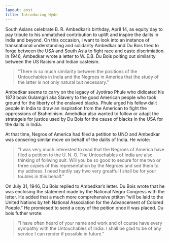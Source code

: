 ```yaml
---
layout: post
title: Introducing Hyde
---
```

South Asians celebrate B. R. Ambedkar’s birthday, April 14, as equity day to pay tribute to his unmatched contribution to uplift and inspire the dalits in India and beyond. On this occasion, I want to look into an instance of transnational understanding and solidarity Ambedkar and Du Bois tried to forge between the USA and South Asia to fight race and caste discrimiation. In 1946, Ambedkar wrote a letter to W. E.B. Du Bois poiting out similarity between the US Racism and Indian casteism. 

> "There is so much similarity between the positions of the Untouchables in India and the Negroes in America that the study of the latter is not only natural but necessary." 

Ambedkar seems to carry on the legacy of Jyotirao Phule who didicated his 1873 book Gulamgiri aka Slavery to the good American people who took ground for the liberty of the enslaved blacks. Phule urged his fellow dalit people in India to draw an inspiration from the American to fight the oppressions of Brahminism. Amebdkar also wanted to follow or adapt the strategeis for justice used by Du Bois for the cause of blacks in the USA for the dalits in India. 

At that time, Negros of America had filed a petition to UNO and Ambedkar was consering similar move on behalf of the dalits of India. He wrote: 

> "I was very much interested to read that the Negroes of America have filed a petition to the U. N. O. The Untouchables of India are also thinking of follwing suit. Will you be so good to secure for me two or three copies of this representation by the Negroes and sed them to my address. I need hardly say hwo very greatful I shall be for your toubles in this behalf." 

On July 31, 1946, Du Bois replied to Ambedkar’s letter. Du Bois wrote that he was enclosing the statement made by the National Negro Congress with the letter. He added that a much more comprehensive pttiton “will be laid to the United Nations by teh National Association for the Advancement of Colored Poeple.” He promiesed to send a copy of the peition once it was placed. Du bois futher wrote: 

> "I have often heard of your name and work and of course have every sympathy with the Untouchables of India. I shall be glad to be of any service I can render if possible in future." 
